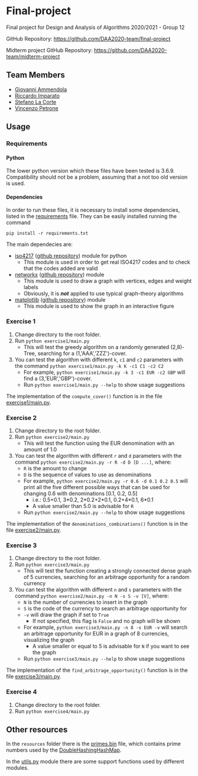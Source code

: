 # Final-project

Final project for Design and Analysis of Algorithms 2020/2021 - Group 12

GitHub Repository: https://github.com/DAA2020-team/final-project

Midterm project GitHub Repository: https://github.com/DAA2020-team/midterm-project

## Team Members
* [Giovanni Ammendola](https://github.com/giorge1)
* [Riccardo Imparato](https://github.com/r4004)
* [Stefano La Corte](https://github.com/phesmatos)
* [Vincenzo Petrone](https://github.com/v8p1197)

## Usage
### Requirements
#### Python
The lower python version which these files have been tested is 3.6.9. Compatibility should not be a problem, assuming that a not too old version is used.

#### Dependencies
In order to run these files, it is necessary to install some dependencies, listed in the [requirements](https://github.com/DAA2020-team/final-project/blob/exercise4/requirements.txt) file. They can be easily installed running the command

```shell
pip install -r requirements.txt
```

The main dependecies are:

* [iso4217](https://pypi.org/project/iso4217/) ([github repository](https://github.com/dahlia/iso4217)) module for python
    * This module is used in order to get real ISO4217 codes and to check that the codes added are valid
* [networkx](https://networkx.org/) ([github repository](https://github.com/networkx/networkx)) module
    * This module is used to draw a graph with vertices, edges and weight labels
    * Obviously, it is ***not*** applied to use typical graph-theory algorithms
* [matplotlib](https://matplotlib.org/) ([github repository](https://github.com/matplotlib/matplotlib)) module
    * This module is used to show the graph in an interactive figure

### Exercise 1

1. Change directory to the root folder.
2. Run `python exercise1/main.py`
    * This will test the greedy algorithm on a randomly generated (2,8)-Tree, searching for a (1,'AAA','ZZZ')-cover. 
3. You can test the algorithm with different `k`, `c1` and `c2` parameters with the command `python exercise1/main.py -k K -c1 C1 -c2 C2`
    * For example, `python exercise1/main.py -k 3 -c1 EUR -c2 GBP` will find a (3,'EUR','GBP')-cover.
    * Run `python exercise1/main.py --help` to show usage suggestions
    
The implementation of the `compute_cover()` function is in the file [exercise1/main.py](https://github.com/DAA2020-team/final-project/blob/master/exercise1/main.py).

### Exercise 2

1. Change directory to the root folder.
2. Run `python exercise2/main.py`
   * This will test the function using the EUR denomination with an amount of 1.0
3. You can test the algorithm with different `r` and `d` parameters with the command `python exercise2/main.py -r R -d D [D ...]`, where:
    * `R` is the amount to change
    * `D` is the sequence of values to use as denominations  
    * For example, `python exercise2/main.py -r 0.6 -d 0.1 0.2 0.5` will print all the five different possible ways that can be used for changing 0.6 with denominations [0.1, 0.2, 0.5]
        * i.e.: 0.5+0.1, 3\*0.2, 2\*0.2+2\*0.1, 0.2+4\*0.1, 6\*0.1
        * A value smaller than 5.0 is advisable for `R`
    * Run `python exercise2/main.py --help` to show usage suggestions

The implementation of the `denominations_combinations()` function is in the file [exercise2/main.py](https://github.com/DAA2020-team/final-project/blob/master/exercise2/main.py).

### Exercise 3

1. Change directory to the root folder.
2. Run `python exercise3/main.py`
    * This will test the function creating a strongly connected dense graph of 5 currencies, searching for an arbitrage opportunity for a random currency
3. You can test the algorithm with different `n` and `s` parameters with the command `python exercise2/main.py -n N -s S -v [V]`, where:
    * `N` is the number of currencies to insert in the graph
    * `S` is the code of the currency to search an arbitrage opportunity for
    * `-v` will draw the graph if set to `True`
        * If not specified, this flag is `False` and no graph will be shown
    * For example, `python exercise3/main.py -n 8 -s EUR -v` will search an arbitrage opportunity for EUR in a graph of 8 currencies, visualizing the graph 
        * A value smaller or equal to 5 is advisable for `N` if you want to see the graph
    * Run `python exercise3/main.py --help` to show usage suggestions

The implementation of the `find_arbitrage_opportunity()` function is in the file [exercise3/main.py](https://github.com/DAA2020-team/final-project/blob/master/exercise3/main.py).

### Exercise 4

1. Change directory to the root folder.
2. Run `python exercise4/main.py`
   
## Other resources

In the `resources` folder there is the [primes.bin](https://github.com/DAA2020-team/final-project/blob/master/resources/primes.bin) file, which contains prime numbers used by the [DoubleHashingHashMap](https://github.com/DAA2020-team/final-project/blob/master/data_structures/double_hashing_hash_map.py).

In the [utils.py](https://github.com/DAA2020-team/final-project/blob/master/utils.py) module there are some support functions used by different modules.
